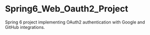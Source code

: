 # Spring6_Web_Oauth2_Project
Spring 6 project implementing OAuth2 authentication with Google and GitHub integrations.
